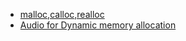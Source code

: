 - [malloc,calloc,realloc](malloc,calloc,realloc.md)
- [Audio for Dynamic memory allocation](Audio_Dynamic_memory_allocation.md) 
